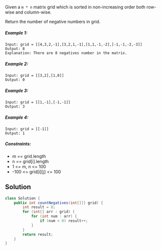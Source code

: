 Given a `m * n` matrix grid which is sorted in non-increasing order both row-wise and column-wise. 

Return the number of negative numbers in grid.

 

##### Example 1:
```
Input: grid = [[4,3,2,-1],[3,2,1,-1],[1,1,-1,-2],[-1,-1,-2,-3]]
Output: 8
Explanation: There are 8 negatives number in the matrix.
```
##### Example 2:
```
Input: grid = [[3,2],[1,0]]
Output: 0
```
##### Example 3:
```
Input: grid = [[1,-1],[-1,-1]]
Output: 3
```
##### Example 4:
```
Input: grid = [[-1]]
Output: 1
``` 

##### Constraints:

- m == grid.length
- n == grid[i].length
- 1 <= m, n <= 100
- -100 <= grid[i][j] <= 100

## Solution
```java
class Solution {
    public int countNegatives(int[][] grid) {
        int result = 0;
        for (int[] arr : grid) {
            for (int num : arr) {
                if (num < 0) result++;
            }
        }
        return result;
    }
}
```
